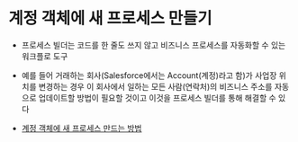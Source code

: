 # 계정 객체에 새 프로세스 만들기

 - 프로세스 빌더는 코드를 한 줄도 쓰지 않고 비즈니스 프로세스를 자동화할 수 있는 워크플로 도구

 - 예를 들어 거래하는 회사(Salesforce에서는 Account(계정)라고 함)가 사업장 위치를 변경하는 경우 이 회사에서 일하는 모든 사람(연락처)의 비즈니스 주소를 자동으로 업데이트할 방법이 필요할 것이고 이것을 프로세스 빌더를 통해 해결할 수 있다

 - [계정 객체에 새 프로세스 만드는 방법](https://trailhead.salesforce.com/ko/content/learn/projects/quickstart-process-builder/quickstart-process-builder1?trailmix_creator_id=strailhead&trailmix_slug=prepare-for-your-salesforce-administrator-credential)
